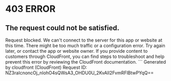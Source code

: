 # 403 ERROR

## The request could not be satisfied.

Request blocked. We can't connect to the server for this app or website at this time. There might be too much traffic or a configuration error. Try again later, or contact the app or website owner. If you provide content to customers through CloudFront, you can find steps to troubleshoot and help prevent this error by reviewing the CloudFront documentation. ```
Generated by cloudfront (CloudFront)
Request ID: NZ3raIcnoncOj_nlohO4sQWsA3_OHDU0U_2KvAlI2FvmRFlBtwPYqQ==

```

